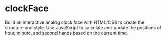 # clockFace

Build an interactive analog clock face with HTML/CSS to create the structure and style. Use JavaScript to calculate and update the positions of
hour, minute, and second hands based on the current time.

